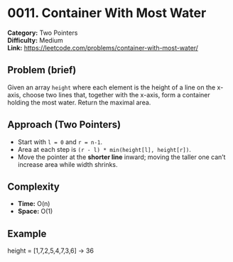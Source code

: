# 0011. Container With Most Water

**Category:** Two Pointers  
**Difficulty:** Medium  
**Link:** https://leetcode.com/problems/container-with-most-water/

## Problem (brief)
Given an array `height` where each element is the height of a line on the x-axis,
choose two lines that, together with the x-axis, form a container holding the most water. Return the maximal area.

## Approach (Two Pointers)
- Start with `l = 0` and `r = n-1`.
- Area at each step is `(r - l) * min(height[l], height[r])`.
- Move the pointer at the **shorter line** inward; moving the taller one can’t increase area while width shrinks.

## Complexity
- **Time:** O(n)  
- **Space:** O(1)

## Example
height = [1,7,2,5,4,7,3,6] → 36
